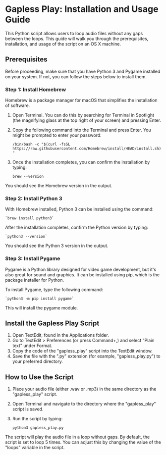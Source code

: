 # Gapless Play: Installation and Usage Guide

This Python script allows users to loop audio files without any gaps between the loops. This guide will walk you through the prerequisites, installation, and usage of the script on an OS X machine.

## Prerequisites

Before proceeding, make sure that you have Python 3 and Pygame installed on your system. If not, you can follow the steps below to install them.

### Step 1: Install Homebrew

Homebrew is a package manager for macOS that simplifies the installation of software. 

1. Open Terminal. You can do this by searching for Terminal in Spotlight (the magnifying glass at the top right of your screen) and pressing Enter.
2. Copy the following command into the Terminal and press Enter. You might be prompted to enter your password:

    `/bin/bash -c "$(curl -fsSL https://raw.githubusercontent.com/Homebrew/install/HEAD/install.sh)"`

3. Once the installation completes, you can confirm the installation by typing:

    `brew --version`

You should see the Homebrew version in the output.

### Step 2: Install Python 3

With Homebrew installed, Python 3 can be installed using the command:

    `brew install python3`

After the installation completes, confirm the Python version by typing:

    `python3 --version`

You should see the Python 3 version in the output.

### Step 3: Install Pygame

Pygame is a Python library designed for video game development, but it's also great for sound and graphics. It can be installed using pip, which is the package installer for Python.

To install Pygame, type the following command:

    `python3 -m pip install pygame`

This will install the pygame module.

## Install the Gapless Play Script

1. Open TextEdit, found in the Applications folder.
2. Go to TextEdit > Preferences (or press Command+,) and select "Plain text" under Format.
3. Copy the code of the "gapless_play" script into the TextEdit window.
4. Save the file with the ".py" extension (for example, "gapless_play.py") to your preferred directory.

## How to Use the Script

1. Place your audio file (either .wav or .mp3) in the same directory as the "gapless_play" script.
2. Open Terminal and navigate to the directory where the "gapless_play" script is saved.
3. Run the script by typing:

    `python3 gapless_play.py`

The script will play the audio file in a loop without gaps. By default, the script is set to loop 5 times. You can adjust this by changing the value of the "loops" variable in the script.
